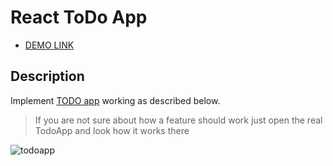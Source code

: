 # React ToDo App
- [DEMO LINK](https://<your_account>.github.io/react_todo-app/)

## Description
Implement [TODO app](http://todomvc.com/examples/vanillajs/) working as described below.

> If you are not sure about how a feature should work just open the real TodoApp and look how it works there

![todoapp](./description/todoapp.gif)
